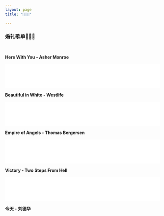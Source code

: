 ```yaml
---
layout: page
title: "🐷💍🐒" 

---
```


### 婚礼歌单🐷💍🐒

<br>

**Here With You - Asher Monroe**

<iframe frameborder="no" border="0" marginwidth="0" marginheight="0" width=100% height=78 src="//music.163.com/outchain/player?type=2&id=27583305&auto=0&height=66"></iframe>

**Beautiful in White - Westlife**

<iframe frameborder="no" border="0" marginwidth="0" marginheight="0" width=100% height=78 src="//music.163.com/outchain/player?type=2&id=29539085&auto=0&height=66"></iframe>

**Empire of Angels - Thomas Bergersen**

<iframe frameborder="no" border="0" marginwidth="0" marginheight="0" width=100% height=78 src="//music.163.com/outchain/player?type=2&id=29460377&auto=0&height=66"></iframe>

**Victory - Two Steps From Hell**

<iframe frameborder="no" border="0" marginwidth="0" marginheight="0" width=100% height=78 src="//music.163.com/outchain/player?type=2&id=31654455&auto=0&height=66"></iframe>

**今天 - 刘德华**

